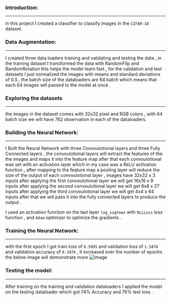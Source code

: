 ### Introduction:
--------------------------------------

in this project I created a classifier to classify images in the `CIFAR-10` dataset.



### Data Augmentation:
--------------------------------------

I created three data loaders training and validating and testing the data , in the training dataset I transformed the data with RandomFlip and RandomRotation this helps the model
learn fast , for the validation and test datasets I just normalized the images with means and standard deviations of 0.5 , the batch size of the dataloaders are 64 batch which means that
each 64 images will passed to the model at once . 


### Exploring the datasets
--------------------------------------

the images in the dataset comes with 32x32 pixel and RGB colors , with 64 batch size we will have 782 observation in each of the dataloaders.


### Building the Neural Network:
--------------------------------------

I Built the Neural Network with three Convoulotional layers and three Fully Connected layers , the convoulotional layers will extract the features of the the images and maps it into the feature map
after that each convoulotional was set with an activation layer which in my case was a ReLU activation function , after mapping to the feature map a pooling layer will reduce the size of the output
of each convoulotional layer , images have 32x32 x 3 inputs after applying the first convoulotional layer we will get 16x16 x 9 inputs after applying the second convoulotional  layer we will get
8x8 x 27 inputs after applying the third convoulotional layer we will get 4x4 x 64 inputs after that we will pass it into the fully connected layers to produce the output .

I used an activation function on the last layer `log_sogtmax` with `NLLLoss` loss function , and `Adam` optimizer to optimize the gradients .


### Training the Neural Network:
--------------------------------------

with the first epoch I got train loss of `0.5895` and validation loss of `1.5878` and validation accuracy of `0.3976` , it increased over the number of epochs the below image will demonstrate more
![image](https://user-images.githubusercontent.com/82407781/135081467-1a9bd9d2-7e5f-4218-b864-9c6720c3fd8c.png)


### Testing the model:
--------------------------------------

After training on the training and validation dataloaders I applied the model on the testing dataloader which got 74% Accuracy and 76% test loss .
